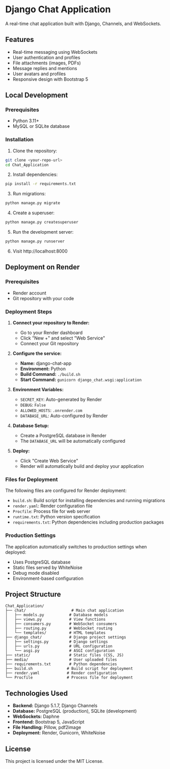 # Django Chat Application

A real-time chat application built with Django, Channels, and WebSockets.

## Features

- Real-time messaging using WebSockets
- User authentication and profiles
- File attachments (images, PDFs)
- Message replies and mentions
- User avatars and profiles
- Responsive design with Bootstrap 5

## Local Development

### Prerequisites

- Python 3.11+
- MySQL or SQLite database

### Installation

1. Clone the repository:
```bash
git clone <your-repo-url>
cd Chat_Application
```

2. Install dependencies:
```bash
pip install -r requirements.txt
```

3. Run migrations:
```bash
python manage.py migrate
```

4. Create a superuser:
```bash
python manage.py createsuperuser
```

5. Run the development server:
```bash
python manage.py runserver
```

6. Visit http://localhost:8000

## Deployment on Render

### Prerequisites

- Render account
- Git repository with your code

### Deployment Steps

1. **Connect your repository to Render:**
   - Go to your Render dashboard
   - Click "New +" and select "Web Service"
   - Connect your Git repository

2. **Configure the service:**
   - **Name:** django-chat-app
   - **Environment:** Python
   - **Build Command:** `./build.sh`
   - **Start Command:** `gunicorn django_chat.wsgi:application`

3. **Environment Variables:**
   - `SECRET_KEY`: Auto-generated by Render
   - `DEBUG`: `False`
   - `ALLOWED_HOSTS`: `.onrender.com`
   - `DATABASE_URL`: Auto-configured by Render

4. **Database Setup:**
   - Create a PostgreSQL database in Render
   - The `DATABASE_URL` will be automatically configured

5. **Deploy:**
   - Click "Create Web Service"
   - Render will automatically build and deploy your application

### Files for Deployment

The following files are configured for Render deployment:

- `build.sh`: Build script for installing dependencies and running migrations
- `render.yaml`: Render configuration file
- `Procfile`: Process file for web server
- `runtime.txt`: Python version specification
- `requirements.txt`: Python dependencies including production packages

### Production Settings

The application automatically switches to production settings when deployed:

- Uses PostgreSQL database
- Static files served by WhiteNoise
- Debug mode disabled
- Environment-based configuration

## Project Structure

```
Chat_Application/
├── chat/                    # Main chat application
│   ├── models.py           # Database models
│   ├── views.py            # View functions
│   ├── consumers.py        # WebSocket consumers
│   ├── routing.py          # WebSocket routing
│   └── templates/          # HTML templates
├── django_chat/            # Django project settings
│   ├── settings.py         # Django settings
│   ├── urls.py             # URL configuration
│   └── asgi.py             # ASGI configuration
├── static/                 # Static files (CSS, JS)
├── media/                  # User uploaded files
├── requirements.txt        # Python dependencies
├── build.sh               # Build script for deployment
├── render.yaml            # Render configuration
└── Procfile               # Process file for deployment
```

## Technologies Used

- **Backend:** Django 5.1.7, Django Channels
- **Database:** PostgreSQL (production), SQLite (development)
- **WebSockets:** Daphne
- **Frontend:** Bootstrap 5, JavaScript
- **File Handling:** Pillow, pdf2image
- **Deployment:** Render, Gunicorn, WhiteNoise

## License

This project is licensed under the MIT License.
